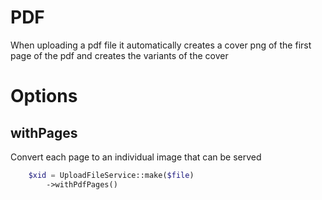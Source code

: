 # PDF 
When uploading a pdf file it automatically creates a cover png of the first page of the pdf
and creates the variants of the cover

# Options

## withPages
Convert each page to an individual image that can be served
```php
    $xid = UploadFileService::make($file)
        ->withPdfPages()
```

